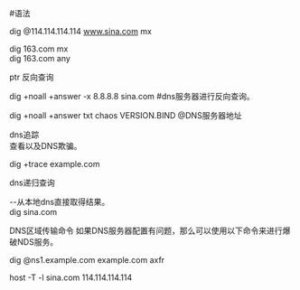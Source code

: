 #语法  

dig @114.114.114.114 www.sina.com mx  

dig 163.com mx   
dig 163.com any  

ptr 反向查询  

dig +noall +answer -x 8.8.8.8 sina.com    #dns服务器进行反向查询。  


dig +noall +answer txt chaos VERSION.BIND @DNS服务器地址  

dns追踪  
查看以及DNS欺骗。  

dig +trace example.com  


dns递归查询  

--从本地dns直接取得结果。  
dig sina.com  


DNS区域传输命令 如果DNS服务器配置有问题，那么可以使用以下命令来进行爆破NDS服务。  

dig @ns1.example.com example.com axfr  

host -T -l sina.com 114.114.114.114   